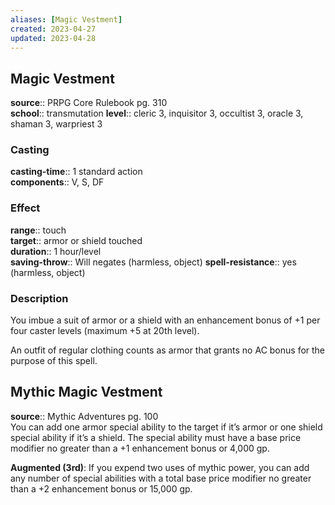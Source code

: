 ```yaml
---
aliases: [Magic Vestment]
created: 2023-04-27
updated: 2023-04-28
---
```


## Magic Vestment

**source**:: PRPG Core Rulebook pg. 310  
**school**:: transmutation
**level**:: cleric 3, inquisitor 3, occultist 3, oracle 3, shaman 3, warpriest 3

### Casting

**casting-time**:: 1 standard action  
**components**:: V, S, DF

### Effect

**range**:: touch  
**target**:: armor or shield touched  
**duration**:: 1 hour/level  
**saving-throw**:: Will negates (harmless, object)
**spell-resistance**:: yes (harmless, object)

### Description

You imbue a suit of armor or a shield with an enhancement bonus of +1 per four caster levels (maximum +5 at 20th level).  
  
An outfit of regular clothing counts as armor that grants no AC bonus for the purpose of this spell.

## Mythic Magic Vestment

**source**:: Mythic Adventures pg. 100  
You can add one armor special ability to the target if it’s armor or one shield special ability if it’s a shield. The special ability must have a base price modifier no greater than a +1 enhancement bonus or 4,000 gp.  
  
**Augmented (3rd)**: If you expend two uses of mythic power, you can add any number of special abilities with a total base price modifier no greater than a +2 enhancement bonus or 15,000 gp.
